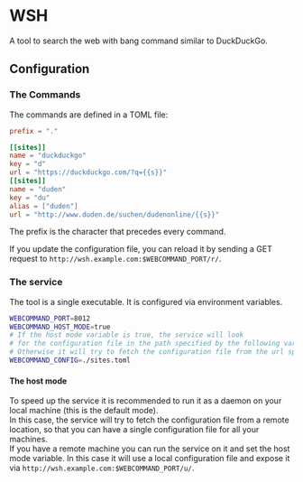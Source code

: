 # WSH

A tool to search the web with bang command similar to DuckDuckGo.

## Configuration

### The Commands

The commands are defined in a TOML file:

```toml
prefix = "."

[[sites]]
name = "duckduckgo"
key = "d"
url = "https://duckduckgo.com/?q={{s}}"
[[sites]]
name = "duden"
key = "du"
alias = ["duden"]
url = "http://www.duden.de/suchen/dudenonline/{{s}}"
```

The prefix is the character that precedes every command.

If you update the configuration file, you can reload it by sending a GET request to `http://wsh.example.com:$WEBCOMMAND_PORT/r/`.

### The service

The tool is a single executable. It is configured via environment variables.

```bash
WEBCOMMAND_PORT=8012
WEBCOMMAND_HOST_MODE=true
# If the host mode variable is true, the service will look 
# for the configuration file in the path specified by the following variable.
# Otherwise it will try to fetch the configuration file from the url specified by the following variable.
WEBCOMMAND_CONFIG=./sites.toml
```

#### The host mode

To speed up the service it is recommended to run it as a daemon on your local machine (this is the default mode).  
In this case, the service will try to fetch the configuration file from a remote location, so that you can have a single configuration file for all your machines.  
If you have a remote machine you can run the service on it and set the host mode variable. In this case it will use a local configuration file and expose it via `http://wsh.example.com:$WEBCOMMAND_PORT/u/`.
